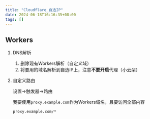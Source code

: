 ```yaml
---
title: "Cloudflare_自选IP"
date: 2024-06-18T16:16:35+08:00
tags: []
---
```

## Workers

1. DNS解析

    1. 删除现有Workers解析（自定义域）
    2. 将要用的域名解析到自选IP上，注意**不要开启**代理（小云朵）
2. 自定义路由

   设置->触发器->路由

   我要使用`proxy.example.com`作为Workers域名，且要访问全部内容

    ```
    proxy.example.com/*
    ```